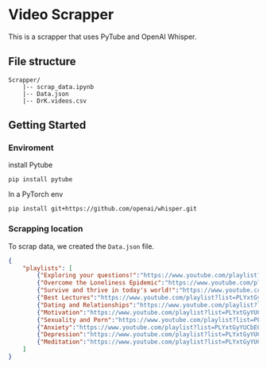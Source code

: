# Video Scrapper
This is a scrapper that uses PyTube and OpenAI Whisper. 

## File structure
```
Scrapper/
    |-- scrap_data.ipynb
    |-- Data.json
    |-- DrK.videos.csv
```

## Getting Started 
### Enviroment 
install Pytube 
```
pip install pytube
```

In a PyTorch env
```
pip install git+https://github.com/openai/whisper.git
```

### Scrapping location 

To scrap data, we created the ```Data.json``` file.
```json 
{
    "playlists": [
        {"Exploring your questions!":"https://www.youtube.com/playlist?list=PLYxtGyYUCbEHQVvJxcDFNAQswRDt4Rqgm"},
        {"Overcome the Loneliness Epidemic":"https://www.youtube.com/playlist?list=PLYxtGyYUCbEGYMo1tsf_q9NqGPrrzoqB0"},
        {"Survive and thrive in today's world!":"https://www.youtube.com/playlist?list=PLYxtGyYUCbEHePxU2X16q-MfWSpZjgDUz"},
        {"Best Lectures":"https://www.youtube.com/playlist?list=PLYxtGyYUCbEHA10I_hGYOxZW0nJTwIc_9"},
        {"Dating and Relationships":"https://www.youtube.com/playlist?list=PLYxtGyYUCbEF-Tlt8TUO-_M5ijkIqzc0C"},
        {"Motivation":"https://www.youtube.com/playlist?list=PLYxtGyYUCbEEHstX_Ya9K1C_n5GYiKDCX"},
        {"Sexuality and Porn":"https://www.youtube.com/playlist?list=PLYxtGyYUCbEEcbuWAXjOsqp8iB0Lf3K8_"},
        {"Anxiety":"https://www.youtube.com/playlist?list=PLYxtGyYUCbEGFt9XAJ4gro3LGNrgpkxVC"},
        {"Depression":"https://www.youtube.com/playlist?list=PLYxtGyYUCbEG3QKCGHFUNhragkTe588Uc"},
        {"Meditation":"https://www.youtube.com/playlist?list=PLYxtGyYUCbEFLejo3Hv1LLL1GX0fNpmcM"}
    ]
}
```








